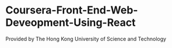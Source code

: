 # Coursera-Front-End-Web-Deveopment-Using-React
Provided by The Hong Kong University of Science and Technology
